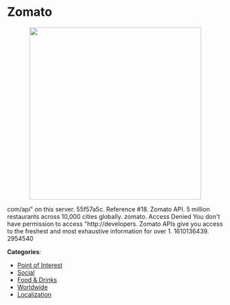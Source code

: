 # Zomato
<p align="center">
    <img width="400" src="https://raw.githubusercontent.com/apis-list/apis-list/apis/zomato/logo_256x256.png" />
</p>

com/api" on this server. 55f57a5c.  Reference #18. Zomato API. 5 million restaurants across 10,000 cities globally. zomato. Access Denied You don't have permission to access "http://developers. Zomato APIs give you access to the freshest and most exhaustive information for over 1. 1610136439. 2954540



**Categories**:
- [Point of Interest](https://github.com/apis-list/apis-list#point-of-interest)
- [Social](https://github.com/apis-list/apis-list#social)
- [Food & Drinks](https://github.com/apis-list/apis-list#food-and-drinks)
- [Worldwide](https://github.com/apis-list/apis-list#worldwide)
- [Localization](https://github.com/apis-list/apis-list#localization)



